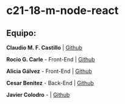 # c21-18-m-node-react

## Equipo:

<b>Claudio M. F. Castillo</b> | [ Github ](https://github.com/ClaudioMFCDev)

<b>Rocio G. Carle</b> - Front-End | [ Github ](https://github.com/Rocksyro)

<b>Alicia Gálvez</b> - Front-End | [ Github ](https://github.com/alicia4079/)

<b>Cesar Benitez</b> - Back-End | [ Github ](https://github.com/cesar0987)

<b>Javier Colodro</b> - | [ Github ](https://github.com/Javierdigital85)

